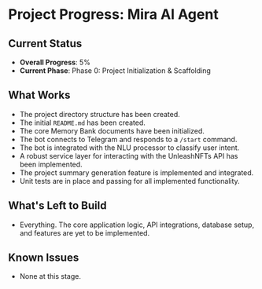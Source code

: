 # Project Progress: Mira AI Agent

## Current Status
- **Overall Progress**: 5%
- **Current Phase**: Phase 0: Project Initialization & Scaffolding

## What Works
- The project directory structure has been created.
- The initial `README.md` has been created.
- The core Memory Bank documents have been initialized.
- The bot connects to Telegram and responds to a `/start` command.
- The bot is integrated with the NLU processor to classify user intent.
- A robust service layer for interacting with the UnleashNFTs API has been implemented.
- The project summary generation feature is implemented and integrated.
- Unit tests are in place and passing for all implemented functionality.

## What's Left to Build
- Everything. The core application logic, API integrations, database setup, and features are yet to be implemented.

## Known Issues
- None at this stage.
